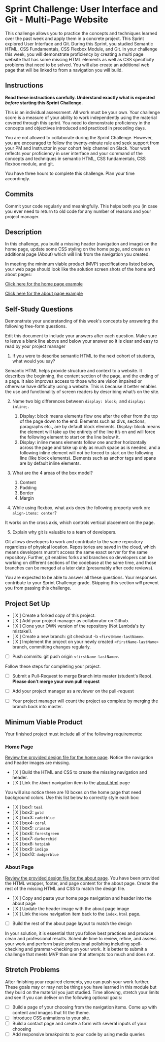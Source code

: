 # Sprint Challenge: User Interface and Git - Multi-Page Website

This challenge allows you to practice the concepts and techniques learned over the past week and apply them in a concrete project. This Sprint explored User Interface and Git. During this Sprint, you studied Semantic HTML, CSS Fundamentals, CSS Flexbox Module, and Git. In your challenge this week, you will demonstrate proficiency by creating a multi page website that has some missing HTML elements as well as CSS specificity problems that need to be solved.  You will also create an additional web page that will be linked to from a navigation you will build.

## Instructions

**Read these instructions carefully. Understand exactly what is expected _before_ starting this Sprint Challenge.**

This is an individual assessment. All work must be your own. Your challenge score is a measure of your ability to work independently using the material covered through this sprint. You need to demonstrate proficiency in the concepts and objectives introduced and practiced in preceding days.

You are not allowed to collaborate during the Sprint Challenge. However, you are encouraged to follow the twenty-minute rule and seek support from your PM and Instructor in your cohort help channel on Slack. Your work reflects your proficiency in user interface and your command of the concepts and techniques in semantic HTML, CSS fundamentals, CSS flexbox module, and git.

You have three hours to complete this challenge. Plan your time accordingly.

## Commits

Commit your code regularly and meaningfully. This helps both you (in case you ever need to return to old code for any number of reasons and your project manager.

## Description

In this challenge, you build a missing header (navigation and image) on the home page, update some CSS styling on the home page, and create an additional page (About) which will link from the navigation you created.

In meeting the minimum viable product (MVP) specifications listed below, your web page should look like the solution screen shots of the home and about pages:

[Click here for the home page example](https://tk-assets.lambdaschool.com/39a49225-8ac9-43da-aa90-514fd60ae99a_sprint-challenge-ui-home-example.png)

[Click here for the about page example](https://tk-assets.lambdaschool.com/ede1bb1a-63ff-4801-8c02-3efa2f603190_sprint-challenge-ui-about-example.png)

## Self-Study Questions

Demonstrate your understanding of this week's concepts by answering the following free-form questions.

Edit this document to include your answers after each question. Make sure to leave a blank line above and below your answer so it is clear and easy to read by your project manager

1. If you were to describe semantic HTML to the next cohort of students, what would you say?

Semantic HTML helps provide structure and context to a website. It describes the beginning, the content section of the page, and the ending of a page. It also improves access to those who are vision impaired or otherwise have difficulty using a website. This is because it better enables the use and functionality of screen readers by describing what’s on the site. 

2. Name two big differences between ```display: block;``` and ```display: inline;```.

    1. Display: block means elements flow one after the other from the top of the page down to the end.  Elements such as divs, sections, paragraphs etc., are by default block elements. Display: block means the element will take up the entirety of the line it’s on and will force the following element to start on the line below it. 
    2. Display: inline means elements follow one another horizontally across the page and take up only as much space as is needed, and a following inline element will not be forced to start on the following line (like block elements). Elements such as anchor tags and spans are by default inline elements. 

3. What are the 4 areas of the box model?
    1. Content
    2. Padding
    3. Border
    4. Margin

4. While using flexbox, what axis does the following property work on: ```align-items: center```?

It works on the cross axis, which controls vertical placement on the page.

5. Explain why git is valuable to a team of developers.

Git allows developers to work and contribute to the same repository regardless of physical  location. Repositories are saved in the cloud, which means developers mustn’t access the same exact server for the same repository. Further, git enables forks and branches so developers can be working on different sections of the codebase at the same time, and those branches can be merged at a later date (presumably after code reviews). 


You are expected to be able to answer all these questions. Your responses contribute to your Sprint Challenge grade. Skipping this section *will* prevent you from passing this challenge.

## Project Set Up

- [ X ] Create a forked copy of this project.
- [ X ] Add your project manager as collaborator on Github.
- [ X ] Clone your OWN version of the repository (Not Lambda's by mistake!).
- [ X ] Create a new branch: git checkout -b `<firstName-lastName>`.
- [ X ] Implement the project on your newly created `<firstName-lastName>` branch, committing changes regularly.
- [ ] Push commits: git push origin `<firstName-lastName>`.
 
Follow these steps for completing your project.

- [ ] Submit a Pull-Request to merge <firstName-lastName> Branch into master (student's  Repo). **Please don't merge your own pull request**
- [ ] Add your project manager as a reviewer on the pull-request
- [ ] Your project manager will count the project as complete by merging the branch back into master.
 


## Minimum Viable Product

Your finished project must include all of the following requirements:

### Home Page

[Review the provided design file for the home page](design-files/home.png).  Notice the navigation and header images are missing.

* [ X ] Build the HTML and CSS to create the missing navigation and header.
* [ X ] Link the `About` navigation item to the [about.html](about.html) page

You will also notice there are 10 boxes on the home page that need background colors.  Use this list below to correctly style each box:

* [ X ] box1: `teal`
* [ X ] box2: `gold`
* [ X ] box3: `cadetblue`
* [ X ] box4: `coral`
* [ X ] box5: `crimson`
* [ X ] box6: `forestgreen`
* [ X ] box7: `darkorchid`
* [ X ] box8: `hotpink`
* [ X ] box9: `indigo`
* [ X ] box10: `dodgerblue`

### About Page

[Review the provided design file for the about page](design-files/about.png). You have been provided the HTML wrapper, footer, and page content for the about page. Create the rest of the missing HTML and CSS to match the design file.

* [ X ] Copy and paste your home page navigation and header into the about page
* [ X ] Update the header image with the about page image
* [ X ] Link the `Home` navigation item back to the `index.html` page.
* [ ] Build the rest of the about page layout to match the design

In your solution, it is essential that you follow best practices and produce clean and professional results. Schedule time to review, refine, and assess your work and perform basic professional polishing including spell-checking and grammar-checking on your work. It is better to submit a challenge that meets MVP than one that attempts too much and does not.

## Stretch Problems

After finishing your required elements, you can push your work further. These goals may or may not be things you have learned in this module but they build on the material you just studied. Time allowing, stretch your limits and see if you can deliver on the following optional goals:

* [ ] Build a page of your choosing from the navigation items.  Come up with content and images that fit the theme.  
* [ ] Introduce CSS animations to your site.
* [ ] Build a contact page and create a form with several inputs of your choosing
* [ ] Add responsive breakpoints to your code by using media queries
